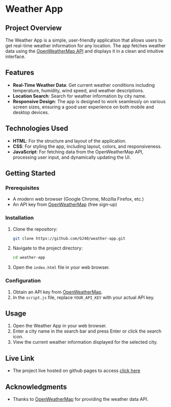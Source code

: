 # Weather App

## Project Overview

The Weather App is a simple, user-friendly application that allows users to get real-time weather information for any location. The app fetches weather data using the [OpenWeatherMap API](https://openweathermap.org/api) and displays it in a clean and intuitive interface.

## Features

- **Real-Time Weather Data**: Get current weather conditions including temperature, humidity, wind speed, and weather descriptions.
- **Location Search**: Search for weather information by city name.
- **Responsive Design**: The app is designed to work seamlessly on various screen sizes, ensuring a good user experience on both mobile and desktop devices.

## Technologies Used

- **HTML**: For the structure and layout of the application.
- **CSS**: For styling the app, including layout, colors, and responsiveness.
- **JavaScript**: For fetching data from the OpenWeatherMap API, processing user input, and dynamically updating the UI.

## Getting Started

### Prerequisites

- A modern web browser (Google Chrome, Mozilla Firefox, etc.)
- An API key from [OpenWeatherMap](https://home.openweathermap.org/users/sign_up) (free sign-up)

### Installation

1. Clone the repository:

   ```bash
   git clone https://github.com/GJ40/weather-app.git
   ```

2. Navigate to the project directory:

   ```bash
   cd weather-app
   ```

3. Open the `index.html` file in your web browser.

### Configuration

1. Obtain an API key from [OpenWeatherMap](https://home.openweathermap.org/users/sign_up).
2. In the `script.js` file, replace `YOUR_API_KEY` with your actual API key.

## Usage

1. Open the Weather App in your web browser.
2. Enter a city name in the search bar and press Enter or click the search icon.
3. View the current weather information displayed for the selected city.

## Live Link

- The project live hosted on github pages to access [click here](https://gj40.github.io/weather_app/)

## Acknowledgments

- Thanks to [OpenWeatherMap](https://openweathermap.org/) for providing the weather data API.
